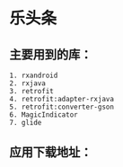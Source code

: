 # 乐头条
## 主要用到的库：
    1. rxandroid
    2. rxjava
    3. retrofit
    4. retrofit:adapter-rxjava
    5. retrofit:converter-gson
    6. MagicIndicator
    7. glide
## 应用下载地址：


